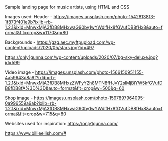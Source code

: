 Sample landing page for music artists, using HTML and CSS

Images used:
Header -
https://images.unsplash.com/photo-1542813813-1f873f401e9b?ixlib=rb-1.2.1&ixid=MnwxMjA3fDB8MHxwaG90by1wYWdlfHx8fGVufDB8fHx8&auto=format&fit=crop&w=1170&q=80

Backgrounds -
https://gzg.aec.myftpupload.com/wp-content/uploads/2020/05/stars.jpg?id=497

https://only1gunna.com/wp-content/uploads/2020/07/bg-sky-deluxe.jpg?id=599

Video image -
https://images.unsplash.com/photo-1566150951155-4a59643d8a9f?ixlib=rb-1.2.1&ixid=MnwxMjA3fDB8MHxzZWFyY2h8MTN8fHJvY2slMjBiYW5kfGVufDB8fDB8fA%3D%3D&auto=format&fit=crop&w=500&q=60

Shop image -
https://images.unsplash.com/photo-1597897964095-0a996559a9ab?ixlib=rb-1.2.1&ixid=MnwxMjA3fDB8MHxwaG90by1wYWdlfHx8fGVufDB8fHx8&auto=format&fit=crop&w=715&q=80

Websites used for inspiration:
https://only1gunna.com/

https://www.billieeilish.com/#
